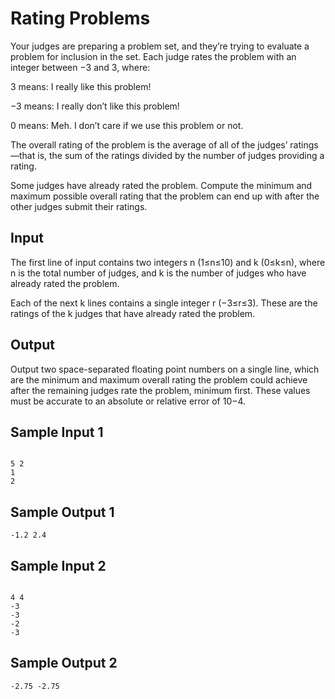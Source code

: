 
# Rating Problems

Your judges are preparing a problem set, and they’re trying to evaluate a problem for inclusion in the set. Each judge rates the problem with an integer between −3
and 3, where:

3 means: I really like this problem!

−3 means: I really don’t like this problem!

0 means: Meh. I don’t care if we use this problem or not.

The overall rating of the problem is the average of all of the judges’ ratings—that is, the sum of the ratings divided by the number of judges providing a rating.

Some judges have already rated the problem. Compute the minimum and maximum possible overall rating that the problem can end up with after the other judges submit their ratings.

## Input

The first line of input contains two integers n (1≤n≤10) and k (0≤k≤n), where n is the total number of judges, and k is the number of judges who have already rated the problem.

Each of the next k lines contains a single integer r (−3≤r≤3). These are the ratings of the k judges that have already rated the problem.


## Output

Output two space-separated floating point numbers on a single line, which are the minimum and maximum overall rating the problem could achieve after the remaining judges rate the problem, minimum first. These values must be accurate to an absolute or relative error of 10−4.

## Sample Input 1 	
```

5 2
1
2
```

## Sample Output 1

```
-1.2 2.4
```
	
## Sample Input 2 
```

4 4
-3
-3
-2
-3
```

## Sample Output 2

```
-2.75 -2.75
```
